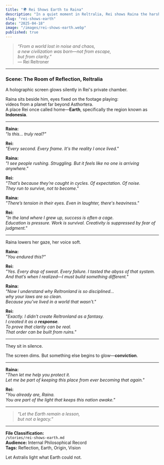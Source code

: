 ```yaml
---
title: "🌍 Rei Shows Earth to Raina"
description: "In a quiet moment in Reltralia, Rei shows Raina the harsh realities of Earth—his birthplace. As footage of Indonesia plays, truths are unveiled: cycles of survival, suppressed dreams, and the roots of Reltronland's order. This is not just a memory—it’s the reason Reltronland was born. A story of pain transformed into purpose."
slug: "rei-shows-earth"
date: "2025-04-18"
image: "/images/rei-shows-earth.webp"
published: true
---
```


> _“From a world lost in noise and chaos,  
a new civilization was born—not from escape,  
but from clarity.”_  
— Rei Reltroner

---

### Scene: The Room of Reflection, Reltralia

A holographic screen glows silently in Rei's private chamber.

Raina sits beside him, eyes fixed on the footage playing:  
videos from a planet far beyond Asthortera.  
A place Rei once called home—**Earth**, specifically the region known as **Indonesia**.

---

**Raina:**  
*"Is this... truly real?"*

**Rei:**  
*"Every second. Every frame. It's the reality I once lived."*

**Raina:**  
*"I see people rushing. Struggling. But it feels like no one is arriving anywhere."*

**Rei:**  
*"That’s because they’re caught in cycles. Of expectation. Of noise.  
They run to survive, not to become."*

**Raina:**  
*"There’s tension in their eyes. Even in laughter, there's heaviness."*

**Rei:**  
*"In the land where I grew up, success is often a cage.  
Education is pressure. Work is survival. Creativity is suppressed by fear of judgment."*

---

Raina lowers her gaze, her voice soft.

**Raina:**  
*"You endured this?"*

**Rei:**  
*"Yes. Every drop of sweat. Every failure. I tasted the abyss of that system.  
And that’s when I realized—I must build something different."*

**Raina:**  
*"Now I understand why Reltronland is so disciplined...  
why your laws are so clean.  
Because you’ve lived in a world that wasn’t."*

**Rei:**  
*"Exactly. I didn’t create Reltronland as a fantasy.  
I created it as a **response**.  
To prove that clarity can be real.  
That order can be built from ruins."*

---

They sit in silence.

The screen dims. But something else begins to glow—**conviction**.

---

**Raina:**  
*"Then let me help you protect it.  
Let me be part of keeping this place from ever becoming that again."*

**Rei:**  
*"You already are, Raina.  
You are part of the light that keeps this nation awake."*

---

> _“Let the Earth remain a lesson,  
but not a legacy.”_

---

**File Classification:**  
`/stories/rei-shows-earth.md`  
**Audience:** Internal Philosophical Record  
**Tags:** Reflection, Earth, Origin, Vision

Let Astralis light what Earth could not.
